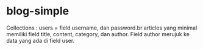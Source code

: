 # blog-simple
Collections :
users = field username, dan password.br
articles yang minimal memiliki field title, content, category, dan author. Field author merujuk ke data yang ada di field user.
